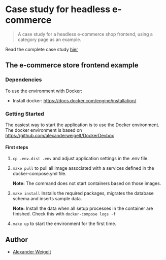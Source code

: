 # Case study for headless e-commerce

> A case study for a headless e-commerce shop frontend, using a category page as an example.

Read the complete case study [hier](./docs/CaseStudy.md)

## The e-commerce store frontend example

### Dependencies

To use the environment with Docker:
-   Install docker: https://docs.docker.com/engine/installation/

### Getting Started

The easiest way to start the application is to use the Docker environment. 
The docker environment is based on https://github.com/alexanderweigelt/DockerDevbox

#### First steps

1. `cp .env.dist .env` and adjust application settings in the .env file.
2. `make pull` to pull all image associated with a services defined in the docker-compose.yml file. 

    **Note:** The command does not start containers based on those images.

3. `make install` Installs the required packages, migrates the database schema and inserts sample data.
    
    **Note:** Install the data when all setup processes in the container are finished. Check this with `docker-compose logs -f`

4. `make up` to start the environment for the first time.

## Author

* [Alexander Weigelt](mailto:webdesign@alexander-weigelt.de)
